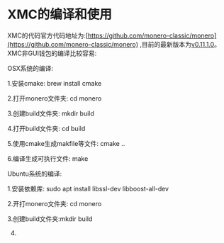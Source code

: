 # XMC的编译和使用

XMC的代码官方代码地址为:[https://github.com/monero-classic/monero](https://github.com/monero-classic/monero) ,目前的最新版本为[v0.11.1.0](https://github.com/monero-classic/monero/releases/tag/v0.11.1.0)。 XMC非GUI钱包的编译比较容易:

OSX系统的编译:

1.安装cmake: brew install cmake

2.打开monero文件夹: cd monero

3.创建build文件夹: mkdir build

4.打开build文件夹: cd build

5.使用cmake生成makfile等文件: cmake ..

6.编译生成可执行文件: make

Ubuntu系统的编译:

1.安装依赖库: sudo apt install libssl-dev libboost-all-dev

2.开打monero文件夹: cd monero

3.创建build文件夹:mkdir build

4.

